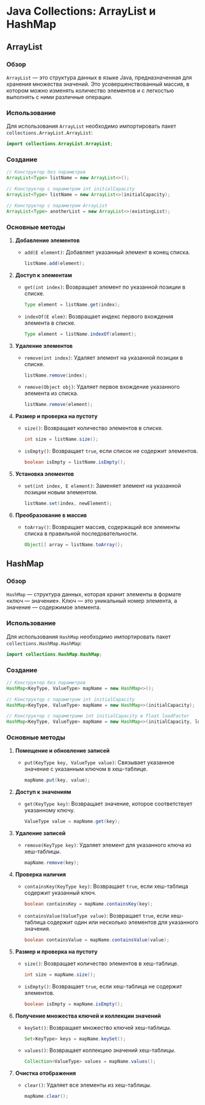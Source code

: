 # Java Collections: ArrayList и HashMap

## ArrayList

### Обзор

`ArrayList` — это структура данных в языке Java, предназначенная для хранения множества значений. Это усовершенствованный массив, в котором можно изменять количество элементов и с легкостью выполнять с ними различные операции.

### Использование

Для использования `ArrayList` необходимо импортировать пакет `collections.ArrayList.ArrayList`:

```java
import collections.ArrayList.ArrayList;
```

### Создание

```java
// Конструктор без параметров
ArrayList<Type> listName = new ArrayList<>();

// Конструктор с параметром int initialCapacity
ArrayList<Type> listName = new ArrayList<>(initialCapacity);

// Конструктор с параметром ArrayList
ArrayList<Type> anotherList = new ArrayList<>(existingList);
```

### Основные методы

1. **Добавление элементов**

    - `add(E element)`: Добавляет указанный элемент в конец списка.

      ```java
      listName.add(element);
      ```

2. **Доступ к элементам**

    - `get(int index)`: Возвращает элемент по указанной позиции в списке.

      ```java
      Type element = listName.get(index);
      ```

   - `indexOf(E elem)`: Возвращает индекс первого вхождения элемента в списке.

     ```java
     Type element = listName.indexOf(element);
     ```

3. **Удаление элементов**

    - `remove(int index)`: Удаляет элемент на указанной позиции в списке.

      ```java
      listName.remove(index);
      ```

    - `remove(Object obj)`: Удаляет первое вхождение указанного элемента из списка.

      ```java
      listName.remove(element);
      ```

4. **Размер и проверка на пустоту**

    - `size()`: Возвращает количество элементов в списке.

      ```java
      int size = listName.size();
      ```

    - `isEmpty()`: Возвращает `true`, если список не содержит элементов.

      ```java
      boolean isEmpty = listName.isEmpty();
      ```

5. **Установка элементов**

    - `set(int index, E element)`: Заменяет элемент на указанной позиции новым элементом.

      ```java
      listName.set(index, newElement);
      ```

6. **Преобразование в массив**

    - `toArray()`: Возвращает массив, содержащий все элементы списка в правильной последовательности.

      ```java
      Object[] array = listName.toArray();
      ```

## HashMap

### Обзор

`HashMap` — структура данных, которая хранит элементы в формате «ключ — значение». Ключ — это уникальный номер элемента, а значение — содержимое элемента.

### Использование

Для использования `HashMap` необходимо импортировать пакет `collections.HashMap.HashMap`:

```java
import collections.HashMap.HashMap;
```

### Создание

```java
// Конструктор без параметров
HashMap<KeyType, ValueType> mapName = new HashMap<>();

// Конструктор с параметром int initialCapacity
HashMap<KeyType, ValueType> mapName = new HashMap<>(initialCapacity);

// Конструктор с параметрами int initialCapacity и float loadFactor
HashMap<KeyType, ValueType> mapName = new HashMap<>(initialCapacity, loadFactor);
```

### Основные методы

1. **Помещение и обновление записей**

    - `put(KeyType key, ValueType value)`: Связывает указанное значение с указанным ключом в хеш-таблице.

      ```java
      mapName.put(key, value);
      ```

2. **Доступ к значениям**

    - `get(KeyType key)`: Возвращает значение, которое соответствует указанному ключу.

      ```java
      ValueType value = mapName.get(key);
      ```

3. **Удаление записей**

    - `remove(KeyType key)`: Удаляет элемент для указанного ключа из хеш-таблицы.

      ```java
      mapName.remove(key);
      ```

4. **Проверка наличия**

    - `containsKey(KeyType key)`: Возвращает `true`, если хеш-таблица содержит указанный ключ.

      ```java
      boolean containsKey = mapName.containsKey(key);
      ```

    - `containsValue(ValueType value)`: Возвращает `true`, если хеш-таблица содержит один или несколько элементов для указанного значения.

      ```java
      boolean containsValue = mapName.containsValue(value);
      ```

5. **Размер и проверка на пустоту**

    - `size()`: Возвращает количество элементов в хеш-таблице.

      ```java
      int size = mapName.size();
      ```

    - `isEmpty()`: Возвращает `true`, если хеш-таблица не содержит элементов.

      ```java
      boolean isEmpty = mapName.isEmpty();
      ```

6. **Получение множества ключей и коллекции значений**

    - `keySet()`: Возвращает множество ключей хеш-таблицы.

      ```java
      Set<KeyType> keys = mapName.keySet();
      ```

    - `values()`: Возвращает коллекцию значений хеш-таблицы.

      ```java
      Collection<ValueType> values = mapName.values();
      ```

7. **Очистка отображения**

    - `clear()`: Удаляет все элементы из хеш-таблицы.

      ```java
      mapName.clear();
      ```